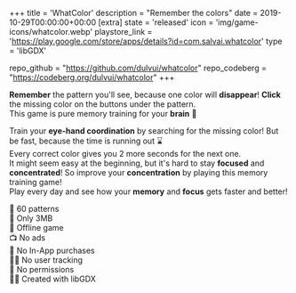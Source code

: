 +++
title = 'WhatColor'
description = "Remember the colors"
date = 2019-10-29T00:00:00+00:00
[extra]
state = 'released'
icon = 'img/game-icons/whatcolor.webp'
playstore_link = 'https://play.google.com/store/apps/details?id=com.salvai.whatcolor'
type = 'libGDX'

repo_github = "https://github.com/dulvui/whatcolor"
repo_codeberg = "https://codeberg.org/dulvui/whatcolor"
+++

<b>Remember</b> the pattern you'll see, because one color will <b>disappear</b>!
<b>Click</b> the missing color on the buttons under the pattern.  
This game is pure memory training for your <b>brain</b> 🧠

Train your <b>eye-hand coordination</b> by searching for the missing color!
But be fast, because the time is running out ⌛  
Every correct color gives you 2 more seconds for the next one.   
It might seem easy at the beginning, but it's hard to stay <b>focused</b> and <b>concentrated</b>! 
So improve your <b>concentration</b> by playing this memory training game!  
Play every day and see how your <b>memory</b> and <b>focus</b> gets faster and better!

🌈 60 patterns  
💾 Only 3MB  
📡 Offline game  
📺 No ads  
💸 No In-App purchases  
🕵️‍♀️ No user tracking  
🛑 No permissions  
👨‍💻 Created with libGDX  
